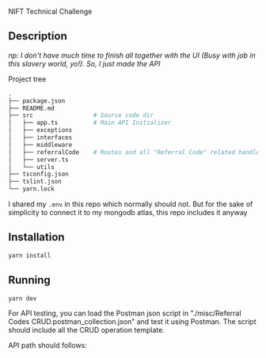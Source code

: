 NIFT Technical Challenge

## Description
_np: I don't have much time to finish all together with the UI (Busy with job in this slavery world, yo!). So, I just made the API_

Project tree
```bash
.
├── package.json
├── README.md
├── src                 # Source code dir
│   ├── app.ts          # Main API Initializer
│   ├── exceptions
│   ├── interfaces
│   ├── middleware
│   ├── referralCode    # Routes and all "Referral Code" related handler
│   ├── server.ts
│   └── utils
├── tsconfig.json
├── tslint.json
└── yarn.lock
```

I shared my `.env` in this repo which normally should not. But for the sake of simplicity to connect it to my mongodb atlas,
this repo includes it anyway

## Installation

```bash
yarn install
```

## Running

```bash
yarn dev
```

For API testing, you can load the Postman json script in "./misc/Referral Codes CRUD.postman_collection.json" and test it
using Postman. The script should include all the CRUD operation template.

API path should follows:
